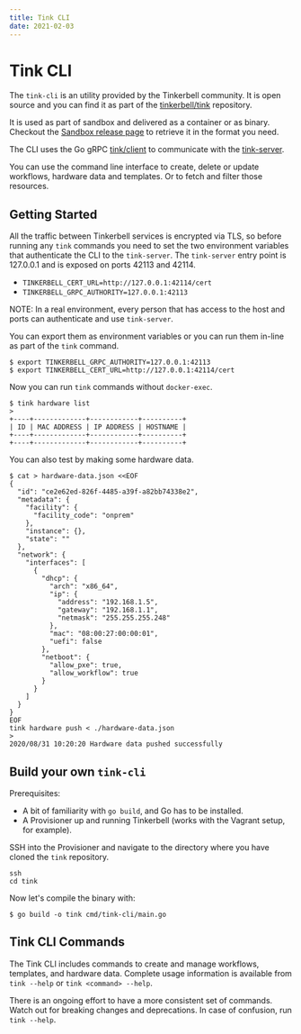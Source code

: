 ```yaml
---
title: Tink CLI
date: 2021-02-03
---
```


# Tink CLI

The `tink-cli` is an utility provided by the Tinkerbell community. It is open
source and you can find it as part of the
[tinkerbell/tink](https://github.com/tinkerbell/tink) repository.

It is used as part of sandbox and delivered as a container or as binary.
Checkout the [Sandbox release
page](https://github.com/tinkerbell/sandbox/releases) to retrieve it in the format you need.

The CLI uses the Go gRPC
[tink/client](https://github.com/tinkerbell/tink/tree/main/client) to
communicate with the [tink-server](/services/tink-server).

You can use the command line interface to create, delete or update workflows,
hardware data and templates. Or to fetch and filter those resources.

## Getting Started

All the traffic between Tinkerbell services is encrypted via TLS, so before running any `tink` commands you need to set the two environment variables that authenticate the CLI to the `tink-server`. The `tink-server` entry point is 127.0.0.1 and is exposed on ports 42113 and 42114.

- `TINKERBELL_CERT_URL=http://127.0.0.1:42114/cert`
- `TINKERBELL_GRPC_AUTHORITY=127.0.0.1:42113`

NOTE: In a real environment, every person that has access to the host and ports can authenticate and use `tink-server`.

You can export them as environment variables or you can run them in-line as part of the `tink` command.

```
$ export TINKERBELL_GRPC_AUTHORITY=127.0.0.1:42113
$ export TINKERBELL_CERT_URL=http://127.0.0.1:42114/cert
```

Now you can run `tink` commands without `docker-exec`.

```
$ tink hardware list
>
+----+-------------+------------+----------+
| ID | MAC ADDRESS | IP ADDRESS | HOSTNAME |
+----+-------------+------------+----------+
+----+-------------+------------+----------+
```

You can also test by making some hardware data.

```
$ cat > hardware-data.json <<EOF
{
  "id": "ce2e62ed-826f-4485-a39f-a82bb74338e2",
  "metadata": {
    "facility": {
      "facility_code": "onprem"
    },
    "instance": {},
    "state": ""
  },
  "network": {
    "interfaces": [
      {
        "dhcp": {
          "arch": "x86_64",
          "ip": {
            "address": "192.168.1.5",
            "gateway": "192.168.1.1",
            "netmask": "255.255.255.248"
          },
          "mac": "08:00:27:00:00:01",
          "uefi": false
        },
        "netboot": {
          "allow_pxe": true,
          "allow_workflow": true
        }
      }
    ]
  }
}
EOF
tink hardware push < ./hardware-data.json
>
2020/08/31 10:20:20 Hardware data pushed successfully
```

## Build your own `tink-cli`

Prerequisites:

- A bit of familiarity with `go build`, and Go has to be installed.
- A Provisioner up and running Tinkerbell (works with the Vagrant setup, for example).

SSH into the Provisioner and navigate to the directory where you have cloned the `tink` repository.

```
ssh
cd tink
```

Now let's compile the binary with:

```
$ go build -o tink cmd/tink-cli/main.go
```

## Tink CLI Commands

The Tink CLI includes commands to create and manage workflows, templates, and hardware data. Complete usage information is available from `tink --help` or `tink <command> --help`.

There is an ongoing effort to have a more consistent set of commands. Watch out for breaking changes and deprecations. In case of confusion, run `tink --help`.
